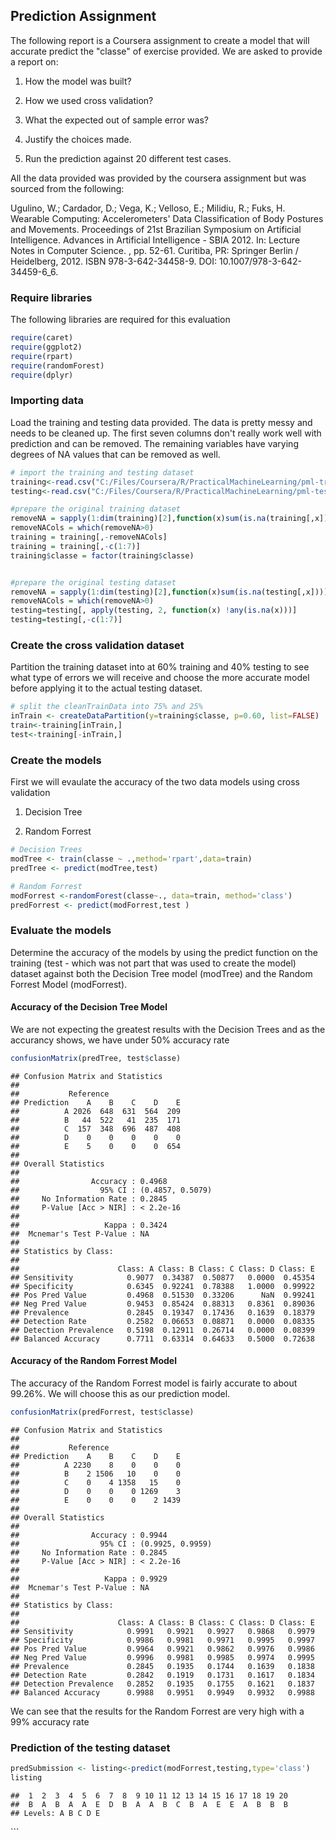 Prediction Assignment
---------------------

The following report is a Coursera assignment to create a model that will accurate predict the "classe" of exercise provided. We are asked to provide a report on:

1.  How the model was built?

2.  How we used cross validation?

3.  What the expected out of sample error was?

4.  Justify the choices made.

5.  Run the prediction against 20 different test cases.

All the data provided was provided by the coursera assignment but was sourced from the following:

Ugulino, W.; Cardador, D.; Vega, K.; Velloso, E.; Milidiu, R.; Fuks, H. Wearable Computing: Accelerometers' Data Classification of Body Postures and Movements. Proceedings of 21st Brazilian Symposium on Artificial Intelligence. Advances in Artificial Intelligence - SBIA 2012. In: Lecture Notes in Computer Science. , pp. 52-61. Curitiba, PR: Springer Berlin / Heidelberg, 2012. ISBN 978-3-642-34458-9. DOI: 10.1007/978-3-642-34459-6\_6.

### Require libraries

The following libraries are required for this evaluation

``` r
require(caret)
require(ggplot2)
require(rpart)
require(randomForest)
require(dplyr)
```

### Importing data

Load the training and testing data provided. The data is pretty messy and needs to be cleaned up. The first seven columns don't really work well with prediction and can be removed. The remaining variables have varying degrees of NA values that can be removed as well.

``` r
# import the training and testing dataset
training<-read.csv("C:/Files/Coursera/R/PracticalMachineLearning/pml-training.csv",na.strings=c("NA", "#DIV/0!", ""))
testing<-read.csv("C:/Files/Coursera/R/PracticalMachineLearning/pml-testing.csv",na.strings=c("NA", "#DIV/0!", ""))

#prepare the original training dataset
removeNA = sapply(1:dim(training)[2],function(x)sum(is.na(training[,x])))
removeNACols = which(removeNA>0)
training = training[,-removeNACols]
training = training[,-c(1:7)]
training$classe = factor(training$classe)


#prepare the original testing dataset
removeNA = sapply(1:dim(testing)[2],function(x)sum(is.na(testing[,x])))
removeNACols = which(removeNA>0)
testing=testing[, apply(testing, 2, function(x) !any(is.na(x)))] 
testing=testing[,-c(1:7)]
```

### Create the cross validation dataset

Partition the training dataset into at 60% training and 40% testing to see what type of errors we will receive and choose the more accurate model before applying it to the actual testing dataset.

``` r
# split the cleanTrainData into 75% and 25%
inTrain <- createDataPartition(y=training$classe, p=0.60, list=FALSE)
train<-training[inTrain,]
test<-training[-inTrain,]
```

### Create the models

First we will evaulate the accuracy of the two data models using cross validation

1.  Decision Tree

2.  Random Forrest

``` r
# Decision Trees
modTree <- train(classe ~ .,method='rpart',data=train)
predTree <- predict(modTree,test)

# Random Forrest
modForrest <-randomForest(classe~., data=train, method='class')
predForrest <- predict(modForrest,test )
```

### Evaluate the models

Determine the accuracy of the models by using the predict function on the training (test - which was not part that was used to create the model) dataset against both the Decision Tree model (modTree) and the Random Forrest Model (modForrest).

#### Accuracy of the Decision Tree Model

We are not expecting the greatest results with the Decision Trees and as the accurancy shows, we have under 50% accuracy rate

``` r
confusionMatrix(predTree, test$classe)
```

    ## Confusion Matrix and Statistics
    ## 
    ##           Reference
    ## Prediction    A    B    C    D    E
    ##          A 2026  648  631  564  209
    ##          B   44  522   41  235  171
    ##          C  157  348  696  487  408
    ##          D    0    0    0    0    0
    ##          E    5    0    0    0  654
    ## 
    ## Overall Statistics
    ##                                           
    ##                Accuracy : 0.4968          
    ##                  95% CI : (0.4857, 0.5079)
    ##     No Information Rate : 0.2845          
    ##     P-Value [Acc > NIR] : < 2.2e-16       
    ##                                           
    ##                   Kappa : 0.3424          
    ##  Mcnemar's Test P-Value : NA              
    ## 
    ## Statistics by Class:
    ## 
    ##                      Class: A Class: B Class: C Class: D Class: E
    ## Sensitivity            0.9077  0.34387  0.50877   0.0000  0.45354
    ## Specificity            0.6345  0.92241  0.78388   1.0000  0.99922
    ## Pos Pred Value         0.4968  0.51530  0.33206      NaN  0.99241
    ## Neg Pred Value         0.9453  0.85424  0.88313   0.8361  0.89036
    ## Prevalence             0.2845  0.19347  0.17436   0.1639  0.18379
    ## Detection Rate         0.2582  0.06653  0.08871   0.0000  0.08335
    ## Detection Prevalence   0.5198  0.12911  0.26714   0.0000  0.08399
    ## Balanced Accuracy      0.7711  0.63314  0.64633   0.5000  0.72638

#### Accuracy of the Random Forrest Model

The accuracy of the Random Forrest model is fairly accurate to about 99.26%. We will choose this as our prediction model.

``` r
confusionMatrix(predForrest, test$classe)
```

    ## Confusion Matrix and Statistics
    ## 
    ##           Reference
    ## Prediction    A    B    C    D    E
    ##          A 2230    8    0    0    0
    ##          B    2 1506   10    0    0
    ##          C    0    4 1358   15    0
    ##          D    0    0    0 1269    3
    ##          E    0    0    0    2 1439
    ## 
    ## Overall Statistics
    ##                                           
    ##                Accuracy : 0.9944          
    ##                  95% CI : (0.9925, 0.9959)
    ##     No Information Rate : 0.2845          
    ##     P-Value [Acc > NIR] : < 2.2e-16       
    ##                                           
    ##                   Kappa : 0.9929          
    ##  Mcnemar's Test P-Value : NA              
    ## 
    ## Statistics by Class:
    ## 
    ##                      Class: A Class: B Class: C Class: D Class: E
    ## Sensitivity            0.9991   0.9921   0.9927   0.9868   0.9979
    ## Specificity            0.9986   0.9981   0.9971   0.9995   0.9997
    ## Pos Pred Value         0.9964   0.9921   0.9862   0.9976   0.9986
    ## Neg Pred Value         0.9996   0.9981   0.9985   0.9974   0.9995
    ## Prevalence             0.2845   0.1935   0.1744   0.1639   0.1838
    ## Detection Rate         0.2842   0.1919   0.1731   0.1617   0.1834
    ## Detection Prevalence   0.2852   0.1935   0.1755   0.1621   0.1837
    ## Balanced Accuracy      0.9988   0.9951   0.9949   0.9932   0.9988

We can see that the results for the Random Forrest are very high with a 99% accuracy rate

### Prediction of the testing dataset

``` r
predSubmission <- listing<-predict(modForrest,testing,type='class')
listing
```

    ##  1  2  3  4  5  6  7  8  9 10 11 12 13 14 15 16 17 18 19 20 
    ##  B  A  B  A  A  E  D  B  A  A  B  C  B  A  E  E  A  B  B  B 
    ## Levels: A B C D E

\`\`\`
